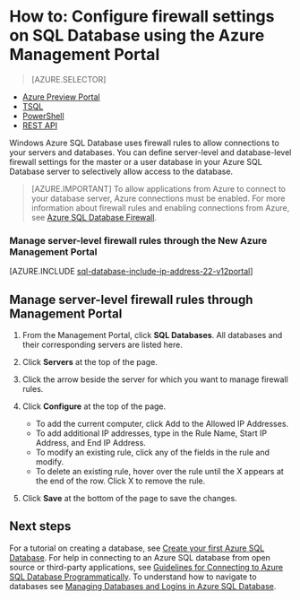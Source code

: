 <properties
	pageTitle="How to: Configure firewall settings | Windows Azure"
	description="Learn how to configure the firewall for IP addresses that access Azure SQL databases."
	services="sql-database"
	documentationCenter=""
	authors="BYHAM"
	manager="jeffreyg"
	editor=""/>


<tags
	ms.service="sql-database"
	ms.date="11/13/2015"
	wacn.date=""/>


# How to: Configure firewall settings on SQL Database using the Azure Management Portal


> [AZURE.SELECTOR]
- [Azure Preview Portal](/documentation/articles/sql-database-configure-firewall-settings)
- [TSQL](/documentation/articles/sql-database-configure-firewall-settings-tsql)
- [PowerShell](/documentation/articles/sql-database-configure-firewall-settings-powershell)
- [REST API](/documentation/articles/sql-database-configure-firewall-settings-rest)


Windows Azure SQL Database uses firewall rules to allow connections to your servers and databases. You can define server-level and database-level firewall settings for the master or a user database in your Azure SQL Database server to selectively allow access to the database.

<!-- deleted by customization
> [AZURE.IMPORTANT] To allow applications from Azure to connect to your database server, Azure connections must be enabled. For more information about firewall rules and enabling connections from Azure, see [Azure SQL Database Firewall](/documentation/articles/sql-database-firewall-configure). You may have to open some additional TCP ports if you are making connections inside the Azure cloud boundary. For more information, see the **V12 of SQL Database: Outside vs inside** section of [Ports beyond 1433 for ADO.NET 4.5 and SQL Database V12](/documentation/articles/sql-database-develop-direct-route-ports-adonet-v12)
-->
<!-- keep by customization: begin -->
> [AZURE.IMPORTANT]  To allow applications from Azure to connect to your database server, Azure connections must be enabled. For more information about firewall rules and enabling connections from Azure, see [Azure SQL Database Firewall](/documentation/articles/sql-database-firewall-configure). 
<!-- keep by customization: end -->


### Manage server-level firewall rules through the New Azure Management Portal


[AZURE.INCLUDE [sql-database-include-ip-address-22-v12portal](../includes/sql-database-include-ip-address-22-v12portal.md)]


## Manage server-level firewall rules through Management Portal 

1. From the Management Portal, click **SQL Databases**. All databases and their corresponding servers are listed here.
2. Click **Servers** at the top of the page.
3. Click the arrow beside the server for which you want to manage firewall rules.
4. Click **Configure** at the top of the page.

	*  To add the current computer, click Add to the Allowed IP Addresses.
	*  To add additional IP addresses, type in the Rule Name, Start IP Address, and End IP Address.
	*  To modify an existing rule, click any of the fields in the rule and modify.
	*  To delete an existing rule, hover over the rule until the X appears at the end of the row. Click X to remove the rule.
5. Click **Save** at the bottom of the page to save the changes.


## Next steps

For a tutorial on creating a database, see [Create your first Azure SQL Database](/documentation/articles/sql-database-get-started).
For help in connecting to an Azure SQL database from open source or third-party applications, see [Guidelines for Connecting to Azure SQL Database Programmatically](https://msdn.microsoft.com/zh-cn/library/azure/ee336282.aspx).
To understand how to navigate to databases see [Managing Databases and Logins in Azure SQL Database](https://msdn.microsoft.com/zh-cn/library/azure/ee336235.aspx).

<!--Image references-->
[1]: ./media/sql-database-configure-firewall-settings/AzurePortalBrowseForFirewall.png
[2]: ./media/sql-database-configure-firewall-settings/AzurePortalFirewallSettings.png
<!--anchors-->

 
